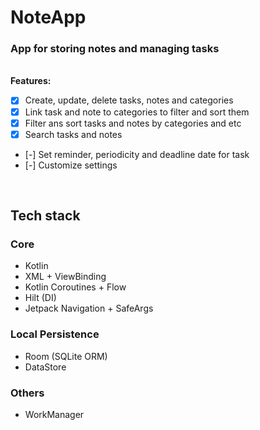 # NoteApp
### App for storing notes and managing tasks
<br>
<b>Features:</b>

- [X] Create, update, delete tasks, notes and categories
- [X] Link task and note to categories to filter and sort them
- [X] Filter ans sort tasks and notes by categories and etc
- [X] Search tasks and notes
- [-] Set reminder, periodicity and deadline date for task
- [-] Customize settings

<br>

## Tech stack

### Core

- Kotlin
- XML + ViewBinding
- Kotlin Coroutines + Flow
- Hilt (DI)
- Jetpack Navigation + SafeArgs

### Local Persistence

- Room (SQLite ORM)
- DataStore

### Others

- WorkManager





